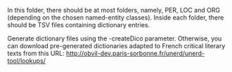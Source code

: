 In this folder, there should be at most folders, namely, PER, LOC and ORG (depending on the chosen named-entity classes). Inside each folder, there should be TSV files containing dictionary entries.

Generate dictionary files using the -createDico parameter. Otherwise, you can download pre-generated dictionaries adapted to French critical literary texts from this URL: http://obvil-dev.paris-sorbonne.fr/unerd/unerd-tool/lookups/